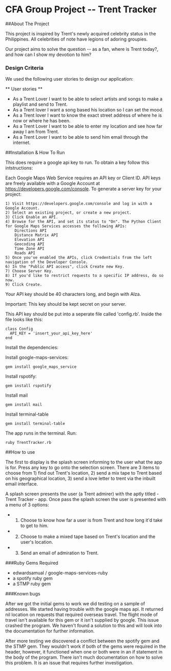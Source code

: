 # CFA Group Project -- Trent Tracker

##About The Project

This project is inspired by Trent's newly acquired celebrity status in the Philippines. All celebrities of note have legions of adoring groupies.

Our project aims to solve the question -- as a fan, where is Trent today?, and how can I show my devotion to him?

### Design Criteria

We used the following user stories to design our application:

** User stories **
* As a Trent Lover I want to be able to select artists and songs to make a playlist and send to Trent.
* As a Trent lover I want a song based his location so I can set the mood.
* As a Trent lover I want to know the exact street address of where he is now or where he has been.
* As a Trent Lover I want to be able to enter my location and see how far away I am from Trent.
* As a Trent Lover I want to be able to send him email through the internet.

##Installation & How To Run

This does require a google api key to run. To obtain a key follow this intstructions:

Each Google Maps Web Service requires an API key or Client ID. API keys are freely available with a Google Account at https://developers.google.com/console. To generate a server key for your project:

    1) Visit https://developers.google.com/console and log in with a Google Account.
    2) Select an existing project, or create a new project.
    3) Click Enable an API.
    4) Browse for the API, and set its status to "On". The Python Client for Google Maps Services accesses the following APIs:
        Directions API
        Distance Matrix API
        Elevation API
        Geocoding API
        Time Zone API
        Roads API
    5) Once you've enabled the APIs, click Credentials from the left navigation of the Developer Console.
    6) In the "Public API access", click Create new Key.
    7) Choose Server Key.
    8) If you'd like to restrict requests to a specific IP address, do so now.
    9) Click Create.

Your API key should be 40 characters long, and begin with AIza.

Important: This key should be kept secret on your server.

This API key should be put into a seperate file called 'config.rb'. Inside the file looks like this:

```
class Config
  API_KEY = 'insert_your_api_key_here'
end
```

Install the dependencies:

Install google-maps-services:

`gem install google_maps_service`

Install rspotify:

`gem install rspotify`

Install mail

`gem install mail`

Install terminal-table

`gem install terminal-table`

The app runs in the terminal. Run:

`ruby TrentTracker.rb`

##How to use

The first to display is the splash screen informing to the user what the app is for. Press any key to go onto the selection screen. There are 3 items to choose from 1) find out Trent's location, 2) send a mix tape to Trent based on his geographical location, 3) send a love letter to trent via the inbuilt email interface.

A splash screen presents the user (a Trent admirer) with the aptly titled - Trent Tracker - app. Once pass the splash screen the user is presented with a menu of 3 options:
* 1) Choose to know how far a user is from Trent and how long it'd take to get to him.
* 2) Choose to make a mixed tape based on Trent's location and the user's location.
* 3) Send an email of admiration to Trent.

###Ruby Gems Required

* edwardsamual / google-maps-services-ruby
* a spotify ruby gem
* a STMP ruby gem

###Known bugs

After we got the initial gems to work we did testing on a sample of addresses. We started having trouble with the google maps api. It returned nil location on requests that required overseas travel. The flight mode of travel isn't available for this gem or it isn't supplied by google. This issue crashed the program. We haven't found a solution to this and will look into the documentation for further information.

After more testing we discovered a conflict between the spotify gem and the STMP gem. They wouldn't work if both of the gems were required in the header, however, it functioned when one or both were in an if statement in the body of the program. There isn't much documentation on how to solve this problem. It is an issue that requires further investigation.
